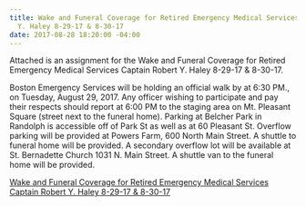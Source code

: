 ```yaml
---
title: Wake and Funeral Coverage for Retired Emergency Medical Services Captain Robert
  Y. Haley 8-29-17 & 8-30-17
date: 2017-08-28 18:20:00 -04:00
---
```


Attached is an assignment for the Wake and Funeral Coverage for Retired Emergency Medical Services Captain Robert Y. Haley 8-29-17 & 8-30-17.
 
Boston Emergency Services will be holding an official walk by at 6:30 PM., on Tuesday, August 29, 2017.  Any officer wishing to participate and pay their respects should report at 6:00 PM to the staging area on Mt. Pleasant Square (street next to the funeral home).  Parking at Belcher Park in Randolph is accessible off of Park St as well as at 60 Pleasant St. Overflow parking will be provided at Powers Farm, 600 North Main Street. A shuttle  to funeral home will be provided. A secondary overflow lot will be available at St. Bernadette Church 1031 N. Main Street. A shuttle van to the funeral home will be provided. 

[Wake and Funeral Coverage for Retired Emergency Medical Services Captain Robert Y. Haley 8-29-17 & 8-30-17](/uploads/Wake%20and%20Funeral%20Coverage%20for%20Retired%20BEMS%20Captain%20Robert%20Y.%20Haley%208-29-17%20&%208-30-17.pdf)